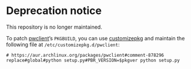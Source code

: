 # Deprecation notice

This repository is no longer maintained.

To patch [pwclient](https://aur.archlinux.org/packages/pwclient)’s
`PKGBUILD`, you can use
[customizepkg](https://github.com/ava1ar/customizepkg) and maintain
the following file at `/etc/customizepkg.d/pwclient`:

```
# https://aur.archlinux.org/packages/pwclient#comment-878296
replace#global#python setup.py#PBR_VERSION=$pkgver python setup.py
```